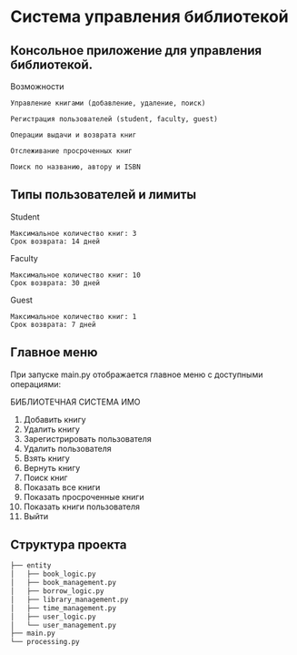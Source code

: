 # Система управления библиотекой

## Консольное приложение для управления библиотекой.
Возможности

    Управление книгами (добавление, удаление, поиск)

    Регистрация пользователей (student, faculty, guest)

    Операции выдачи и возврата книг

    Отслеживание просроченных книг

    Поиск по названию, автору и ISBN

## Типы пользователей и лимиты

Student

    Максимальное количество книг: 3
    Срок возврата: 14 дней

Faculty

    Максимальное количество книг: 10
    Срок возврата: 30 дней

Guest

    Максимальное количество книг: 1
    Срок возврата: 7 дней

## Главное меню

При запуске main.py отображается главное меню с доступными операциями:

БИБЛИОТЕЧНАЯ СИСТЕМА ИМО
1. Добавить книгу
2. Удалить книгу
3. Зарегистрировать пользователя
4. Удалить пользователя
5. Взять книгу
6. Вернуть книгу
7. Поиск книг
8. Показать все книги
9. Показать просроченные книги
10. Показать книги пользователя
11. Выйти

## Структура проекта

```bash
├── entity
│   ├── book_logic.py
│   ├── book_management.py
│   ├── borrow_logic.py
│   ├── library_management.py
│   ├── time_management.py
│   ├── user_logic.py
│   └── user_management.py
├── main.py
└── processing.py
